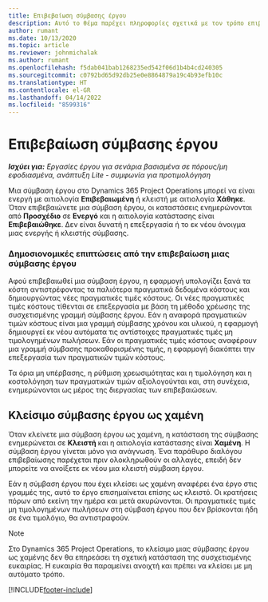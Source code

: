 ```yaml
---
title: Επιβεβαίωση σύμβασης έργου
description: Αυτό το θέμα παρέχει πληροφορίες σχετικά με τον τρόπο επιβεβαίωσης μιας σύμβασης στο Project Operations.
author: rumant
ms.date: 10/13/2020
ms.topic: article
ms.reviewer: johnmichalak
ms.author: rumant
ms.openlocfilehash: f5dab041bab1268235ed542f06d1b4b4cd240305
ms.sourcegitcommit: c0792bd65d92db25e0e8864879a19c4b93efb10c
ms.translationtype: HT
ms.contentlocale: el-GR
ms.lasthandoff: 04/14/2022
ms.locfileid: "8599316"
---
```

# <a name="confirm-a-project-contract"></a>Επιβεβαίωση σύμβασης έργου

_**Ισχύει για:** Εργασίες έργου για σενάρια βασισμένα σε πόρους/μη εφοδιασμένα, ανάπτυξη Lite - συμφωνία για προτιμολόγηση_

Μια σύμβαση έργου στο Dynamics 365 Project Operations μπορεί να είναι ενεργή με αιτιολογία **Επιβεβαιωμένη** ή κλειστή με αιτιολογία **Χάθηκε**. Όταν επιβεβαιώνετε μια σύμβαση έργου, οι καταστάσεις ενημερώνονται από **Προσχέδιο** σε **Ενεργό** και η αιτιολογία κατάστασης είναι **Επιβεβαιώθηκε**. Δεν είναι δυνατή η επεξεργασία ή το εκ νέου άνοιγμα μιας ενεργής ή κλειστής σύμβασης. 

### <a name="financial-impact-of-confirming-a-project-contract"></a>Δημοσιονομικές επιπτώσεις από την επιβεβαίωση μιας σύμβασης έργου

Αφού επιβεβαιωθεί μια σύμβαση έργου, η εφαρμογή υπολογίζει ξανά τα κόστη αντιστρέφοντας τα παλιότερα πραγματικά δεδομένα κόστους και δημιουργώντας νέες πραγματικές τιμές κόστους. Οι νέες πραγματικές τιμές κόστους τίθενται σε επεξεργασία με βάση τη μέθοδο χρέωσης της συσχετισμένης γραμμή σύμβασης έργου. Εάν η αναφορά πραγματικών τιμών κόστους είναι μια γραμμή σύμβασης χρόνου και υλικού, η εφαρμογή δημιουργεί εκ νέου αυτόματα τις αντίστοιχες πραγματικές τιμές μη τιμολογημένων πωλήσεων. Εάν οι πραγματικές τιμές κόστους αναφέρουν μια γραμμή σύμβασης προκαθορισμένης τιμής, η εφαρμογή διακόπτει την επεξεργασία των πραγματικών τιμών κόστους.

Τα όρια μη υπέρβασης, η ρύθμιση χρεωσιμότητας και η τιμολόγηση και η κοστολόγηση των πραγματικών τιμών αξιολογούνται και, στη συνέχεια, ενημερώνονται ως μέρος της διεργασίας των επιβεβαιώσεων.

## <a name="close-a-project-contract-as-lost"></a>Κλείσιμο σύμβασης έργου ως χαμένη

Όταν κλείνετε μια σύμβαση έργου ως χαμένη, η κατάσταση της σύμβασης ενημερώνεται σε **Κλειστή** και η αιτιολογία κατάστασης είναι **Χαμένη**. Η σύμβαση έργου γίνεται μόνο για ανάγνωση. Ένα παράθυρο διαλόγου επιβεβαίωσης παρέχεται πριν ολοκληρωθούν οι αλλαγές, επειδή δεν μπορείτε να ανοίξετε εκ νέου μια κλειστή σύμβαση έργου.

Εάν η σύμβαση έργου που έχει κλείσει ως χαμένη αναφέρει ένα έργο στις γραμμές της, αυτό το έργο επισημαίνεται επίσης ως κλειστό. Οι κρατήσεις πόρων από εκείνη την ημέρα και μετά ακυρώνονται. Οι πραγματικές τιμές μη τιμολογημένων πωλήσεων στη σύμβαση έργου που δεν βρίσκονται ήδη σε ένα τιμολόγιο, θα αντιστραφούν.

> [!NOTE]
> Στο Dynamics 365 Project Operations, το κλείσιμο μιας σύμβασης έργου ως χαμένης δεν θα επηρεάσει τη σχετική κατάσταση της συσχετισμένης ευκαιρίας. Η ευκαιρία θα παραμείνει ανοιχτή και πρέπει να κλείσει με μη αυτόματο τρόπο.


[!INCLUDE[footer-include](../../includes/footer-banner.md)]